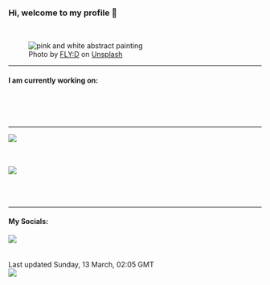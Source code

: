 <h3>Hi, welcome to my profile 👋</h3>

<br />
<figure>
  <img
    src="https://images.unsplash.com/photo-1612416365463-9ddb415d7f71?crop=entropy&cs=tinysrgb&fit=max&fm=jpg&ixid=MnwyNzQ3MDB8MHwxfHJhbmRvbXx8fHx8fHx8fDE2NDcxMzI5NTI&ixlib=rb-1.2.1&q=80&w=1080&auto=format"
    alt="pink and white abstract painting" 
  />
  <figcaption>Photo by <a
    href="https://unsplash.com/@flyd2069?utm_source=Profile%20readme&utm_medium=referral">FLY:D</a> on <a
    href="https://unsplash.com/?utm_source=Profile%20readme&utm_medium=referral">Unsplash</a></figcaption>
</figure>


<hr />
<h4>I am currently working on:</h4>
<a href=""></a>

<br /><br /><br />

<hr />
<img
  src="https://github-readme-stats.vercel.app/api?username=shanelucy&show_icons=true&theme=calm"
/>
<br /><br /><br />

<img 
  src="https://github-readme-stats.vercel.app/api/top-langs/?username=shanelucy&theme=calm"
/>
<br /><br /><br /><br />
<hr />
<h4>My Socials:</h4>
<a href="https://uk.linkedin.com/in/shane-lucy-4735b616a">
  <img
    src="https://img.shields.io/badge/linkedin%20-%230077B5.svg?&style=for-the-badge&logo=linkedin&logoColor=white"
  />
</a>
<br /><br /><br />
Last updated Sunday, 13 March, 02:05 GMT
<br />
<img
  src="https://github.com/ShaneLucy/ShaneLucy/workflows/README%20build/badge.svg"
/>
